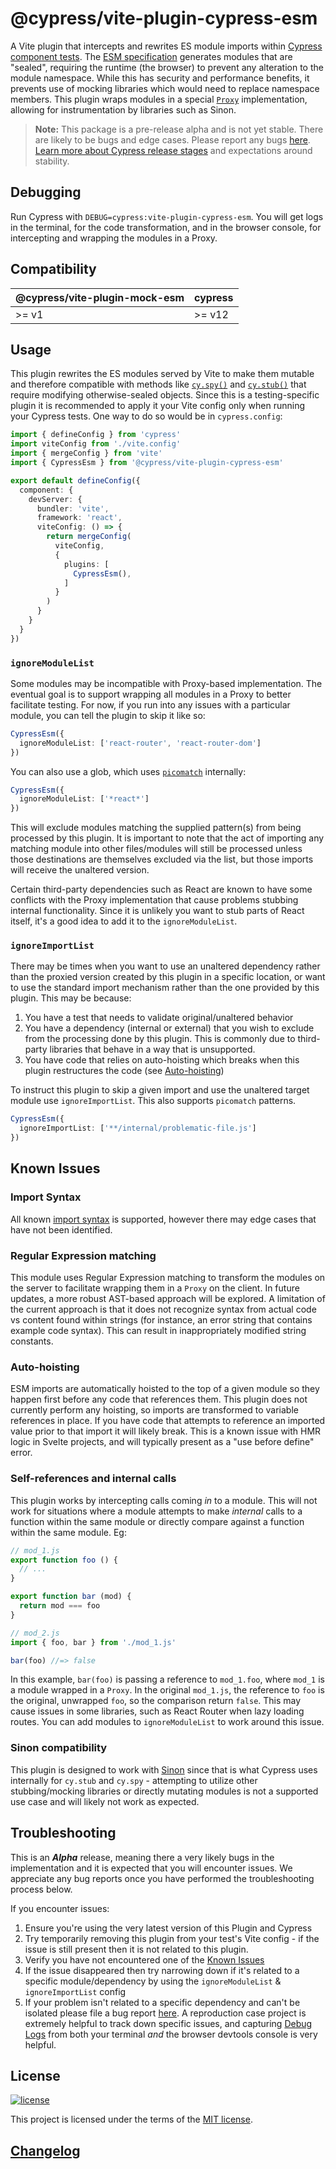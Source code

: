 # @cypress/vite-plugin-cypress-esm

A Vite plugin that intercepts and rewrites ES module imports within [Cypress component tests](https://docs.cypress.io/guides/component-testing/overview). The [ESM specification](https://tc39.es/ecma262/#sec-modules) generates modules that are "sealed", requiring the runtime (the browser) to prevent any alteration to the module namespace. While this has security and performance benefits, it prevents use of mocking libraries which would need to replace namespace members. This plugin wraps modules in a special [`Proxy`](https://developer.mozilla.org/en-US/docs/Web/JavaScript/Reference/Global_Objects/Proxy) implementation, allowing for instrumentation by libraries such as Sinon.

> **Note:** This package is a pre-release alpha and is not yet stable. There are likely to be bugs and edge cases. Please report any bugs [here](https://github.com/cypress-io/cypress/issues/new?labels=npm:%20@cypress/vite-plugin-cypress-esm). [Learn more about Cypress release stages](https://docs.cypress.io/guides/references/release-stages#Alpha) and expectations around stability.

## Debugging

Run Cypress with `DEBUG=cypress:vite-plugin-cypress-esm`. You will get logs in the terminal, for the code transformation, and in the browser console, for intercepting and wrapping the modules in a Proxy. 
## Compatibility

| @cypress/vite-plugin-mock-esm | cypress |
| ------------------------ | ------- |
| >= v1                    | >= v12  |

## Usage

This plugin rewrites the ES modules served by Vite to make them mutable and therefore compatible with methods like [`cy.spy()`](https://docs.cypress.io/api/commands/spy) and [`cy.stub()`](https://docs.cypress.io/api/commands/stub) that require modifying otherwise-sealed objects. Since this is a testing-specific plugin it is recommended to apply it your Vite config only when running your Cypress tests. One way to do so would be in `cypress.config`:

```ts
import { defineConfig } from 'cypress'
import viteConfig from './vite.config'
import { mergeConfig } from 'vite'
import { CypressEsm } from '@cypress/vite-plugin-cypress-esm'

export default defineConfig({
  component: {
    devServer: {
      bundler: 'vite',
      framework: 'react',
      viteConfig: () => {
        return mergeConfig(
          viteConfig,
          {
            plugins: [
              CypressEsm(),
            ]
          }
        )
      }
    }
  }
})
```

### `ignoreModuleList`

Some modules may be incompatible with Proxy-based implementation. The eventual goal is to support wrapping all modules in a Proxy to better facilitate testing. For now, if you run into any issues with a particular module, you can tell the plugin to skip it like so:

```ts
CypressEsm({
  ignoreModuleList: ['react-router', 'react-router-dom']
})
```

You can also use a glob, which uses [`picomatch`](https://github.com/micromatch/picomatch) internally:

```ts
CypressEsm({
  ignoreModuleList: ['*react*']
})
```

This will exclude modules matching the supplied pattern(s) from being processed by this plugin. It is important to note that the act of importing any matching module into other files/modules will still be processed unless those destinations are themselves excluded via the list, but those imports will receive the unaltered version.

Certain third-party dependencies such as React are known to have some conflicts with the Proxy implementation that cause problems stubbing internal functionality. Since it is unlikely you want to stub parts of React itself, it's a good idea to add it to the `ignoreModuleList`.

### `ignoreImportList`

There may be times when you want to use an unaltered dependency rather than the proxied version created by this plugin in a specific location, or want to use the standard import mechanism rather than the one provided by this plugin. This may be because:
1. You have a test that needs to validate original/unaltered behavior
2. You have a dependency (internal or external) that you wish to exclude from the processing done by this plugin. This is commonly due to third-party libraries that behave in a way that is unsupported.
3. You have code that relies on auto-hoisting which breaks when this plugin restructures the code (see [Auto-hoisting](#auto-hoisting))

To instruct this plugin to skip a given import and use the unaltered target module use `ignoreImportList`. This also supports `picomatch` patterns.

```ts
CypressEsm({
  ignoreImportList: ['**/internal/problematic-file.js']
})
```

## Known Issues

### Import Syntax

All known [import syntax](https://developer.mozilla.org/en-US/docs/Web/JavaScript/Reference/Statements/import) is supported, however there may edge cases that have not been identified.

### Regular Expression matching

This module uses Regular Expression matching to transform the modules on the server to facilitate wrapping them in a `Proxy` on the client. In future updates, a more robust AST-based approach will be explored. A limitation of the current approach is that it does not recognize syntax from actual code vs content found within strings (for instance, an error string that contains example code syntax). This can result in inappropriately modified string constants.

### Auto-hoisting

ESM imports are automatically hoisted to the top of a given module so they happen first before any code that references them. This plugin does not currently perform any hoisting, so imports are transformed to variable references in place. If you have code that attempts to reference an imported value prior to that import it will likely break. This is a known issue with HMR logic in Svelte projects, and will typically present as a "use before define" error.

### Self-references and internal calls

This plugin works by intercepting calls coming *in* to a module. This will not work for situations where a module attempts to make *internal* calls to a function within the same module or directly compare against a function within the same module. Eg:

```js
// mod_1.js
export function foo () {
  // ...
}

export function bar (mod) {
  return mod === foo 
}

// mod_2.js
import { foo, bar } from './mod_1.js'

bar(foo) //=> false
```

In this example, `bar(foo)` is passing a reference to `mod_1.foo`, where `mod_1` is a module wrapped in a `Proxy`. In the original `mod_1.js`, the reference to `foo` is the original, unwrapped `foo`, so the comparison return `false`. This may cause issues in some libraries, such as React Router when lazy loading routes. You can add modules to `ignoreModuleList` to work around this issue.

### Sinon compatibility

This plugin is designed to work with [Sinon](https://sinonjs.org/) since that is what Cypress uses internally for `cy.stub` and `cy.spy` - attempting to utilize other stubbing/mocking libraries or directly mutating modules is not a supported use case and will likely not work as expected.

## Troubleshooting

This is an **_Alpha_** release, meaning there a very likely bugs in the implementation and it is expected that you will encounter issues. We appreciate any bug reports once you have performed the troubleshooting process below.

If you encounter issues:
1. Ensure you're using the very latest version of this Plugin and Cypress
2. Try temporarily removing this plugin from your test's Vite config - if the issue is still present then it is not related to this plugin.
3. Verify you have not encountered one of the [Known Issues](#known-issues)
3. If the issue disappeared then try narrowing down if it's related to a specific module/dependency by using the `ignoreModuleList` & `ignoreImportList` config
4. If your problem isn't related to a specific dependency and can't be isolated please file a bug report [here](https://github.com/cypress-io/cypress/issues/new?labels=npm:%20@cypress/vite-plugin-cypress-esm). A reproduction case project is extremely helpful to track down specific issues, and capturing [Debug Logs](#debugging) from both your terminal *and* the browser devtools console is very helpful.

## License

[![license](https://img.shields.io/badge/license-MIT-green.svg)](https://github.com/cypress-io/cypress/blob/develop/LICENSE)

This project is licensed under the terms of the [MIT license](/LICENSE).

## [Changelog](./CHANGELOG.md)
